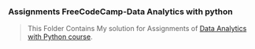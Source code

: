 ### Assignments FreeCodeCamp-Data Analytics with python

> This Folder Contains My solution for Assignments of [Data Analytics with Python course](https://www.freecodecamp.org/learn/data-analysis-with-python).

